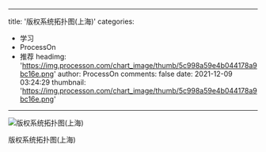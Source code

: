 
---
title: '版权系统拓扑图(上海)'
categories: 
 - 学习
 - ProcessOn
 - 推荐
headimg: 'https://img.processon.com/chart_image/thumb/5c998a59e4b044178a9bc16e.png'
author: ProcessOn
comments: false
date: 2021-12-09 03:24:29
thumbnail: 'https://img.processon.com/chart_image/thumb/5c998a59e4b044178a9bc16e.png'
---

<div>   
<img class="thumb" alt="版权系统拓扑图(上海)" src="https://img.processon.com/chart_image/thumb/5c998a59e4b044178a9bc16e.png" referrerpolicy="no-referrer">
<p>版权系统拓扑图(上海)</p>  
</div>
            